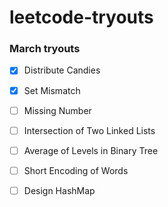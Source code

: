 # leetcode-tryouts

### March tryouts

- [x] Distribute Candies

- [x] Set Mismatch

- [ ] Missing Number

- [ ] Intersection of Two Linked Lists

- [ ] Average of Levels in Binary Tree

- [ ] Short Encoding of Words

- [ ] Design HashMap
